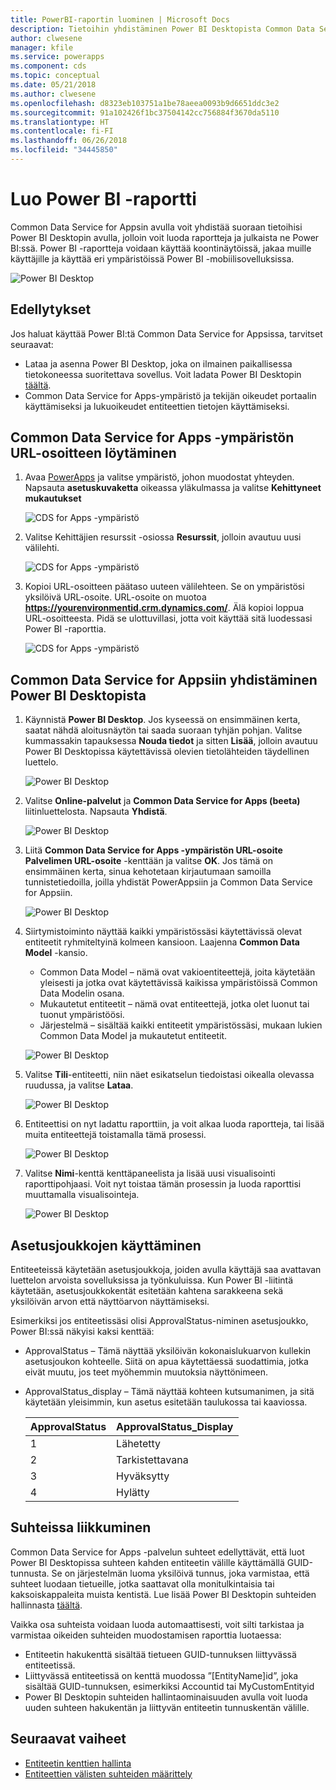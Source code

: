 ```yaml
---
title: PowerBI-raportin luominen | Microsoft Docs
description: Tietoihin yhdistäminen Power BI Desktopista Common Data Service for Apps -liittimen avulla.
author: clwesene
manager: kfile
ms.service: powerapps
ms.component: cds
ms.topic: conceptual
ms.date: 05/21/2018
ms.author: clwesene
ms.openlocfilehash: d8323eb103751a1be78aeea0093b9d6651ddc3e2
ms.sourcegitcommit: 91a102426f1bc37504142cc756884f3670da5110
ms.translationtype: HT
ms.contentlocale: fi-FI
ms.lasthandoff: 06/26/2018
ms.locfileid: "34445850"
---
```

# <a name="create-a-power-bi-report"></a>Luo Power BI -raportti
Common Data Service for Appsin avulla voit yhdistää suoraan tietoihisi Power BI Desktopin avulla, jolloin voit luoda raportteja ja julkaista ne Power BI:ssä. Power BI -raportteja voidaan käyttää koontinäytöissä, jakaa muille käyttäjille ja käyttää eri ympäristöissä Power BI -mobiilisovelluksissa.

![Power BI Desktop](./media/data-platform-cds-powerbi-connector/PBIDesktop.png "Power BI Desktop")

## <a name="prerequisites"></a>Edellytykset

Jos haluat käyttää Power BI:tä Common Data Service for Appsissa, tarvitset seuraavat:

* Lataa ja asenna Power BI Desktop, joka on ilmainen paikallisessa tietokoneessa suoritettava sovellus. Voit ladata Power BI Desktopin [täältä](https://powerbi.microsoft.com/desktop/).
* Common Data Service for Apps-ympäristö ja tekijän oikeudet portaalin käyttämiseksi ja lukuoikeudet entiteettien tietojen käyttämiseksi.

## <a name="finding-your-common-data-service-for-apps-environment-url"></a>Common Data Service for Apps -ympäristön URL-osoitteen löytäminen

1. Avaa [PowerApps](https://web.powerapps.com) ja valitse ympäristö, johon muodostat yhteyden. Napsauta **asetuskuvaketta** oikeassa yläkulmassa ja valitse **Kehittyneet mukautukset**

    ![CDS for Apps -ympäristö](./media/data-platform-cds-powerbi-connector/CDSEnv1.png "CDS for Apps -ympäristö")

2. Valitse Kehittäjien resurssit -osiossa **Resurssit**, jolloin avautuu uusi välilehti.

    ![CDS for Apps -ympäristö](./media/data-platform-cds-powerbi-connector/CDSEnv2.png "CDS for Apps -ympäristö")

3. Kopioi URL-osoitteen päätaso uuteen välilehteen. Se on ympäristösi yksilöivä URL-osoite. URL-osoite on muotoa **https://yourenvironmentid.crm.dynamics.com/**. Älä kopioi loppua URL-osoitteesta. Pidä se ulottuvillasi, jotta voit käyttää sitä luodessasi Power BI -raporttia.

    ![CDS for Apps -ympäristö](./media/data-platform-cds-powerbi-connector/CDSEnv3.png "CDS for Apps -ympäristö")

## <a name="connecting-to-common-data-service-for-apps-from-power-bi-desktop"></a>Common Data Service for Appsiin yhdistäminen Power BI Desktopista

1. Käynnistä **Power BI Desktop**. Jos kyseessä on ensimmäinen kerta, saatat nähdä aloitusnäytön tai saada suoraan tyhjän pohjan. Valitse kummassakin tapauksessa **Nouda tiedot** ja sitten **Lisää**, jolloin avautuu Power BI Desktopissa käytettävissä olevien tietolähteiden täydellinen luettelo.

    ![Power BI Desktop](./media/data-platform-cds-powerbi-connector/CreateReport1.png "Power BI Desktop")

2. Valitse **Online-palvelut** ja **Common Data Service for Apps (beeta)** liitinluettelosta. Napsauta **Yhdistä**.

    ![Power BI Desktop](./media/data-platform-cds-powerbi-connector/CreateReport2.png "Power BI Desktop")

3. Liitä **Common Data Service for Apps -ympäristön URL-osoite** **Palvelimen URL-osoite** -kenttään ja valitse **OK**. Jos tämä on ensimmäinen kerta, sinua kehotetaan kirjautumaan samoilla tunnistetiedoilla, joilla yhdistät PowerAppsiin ja Common Data Service for Appsiin.

    ![Power BI Desktop](./media/data-platform-cds-powerbi-connector/CreateReport3.png "Power BI Desktop")

4. Siirtymistoiminto näyttää kaikki ympäristössäsi käytettävissä olevat entiteetit ryhmiteltyinä kolmeen kansioon. Laajenna **Common Data Model** -kansio.

    * Common Data Model – nämä ovat vakioentiteettejä, joita käytetään yleisesti ja jotka ovat käytettävissä kaikissa ympäristöissä Common Data Modelin osana.
    * Mukautetut entiteetit – nämä ovat entiteettejä, jotka olet luonut tai tuonut ympäristöösi.
    * Järjestelmä – sisältää kaikki entiteetit ympäristössäsi, mukaan lukien Common Data Model ja mukautetut entiteetit.

    ![Power BI Desktop](./media/data-platform-cds-powerbi-connector/CreateReport4.png "Power BI Desktop")

5. Valitse **Tili**-entiteetti, niin näet esikatselun tiedoistasi oikealla olevassa ruudussa, ja valitse **Lataa**.

    ![Power BI Desktop](./media/data-platform-cds-powerbi-connector/CreateReport5.png "Power BI Desktop")

6. Entiteettisi on nyt ladattu raporttiin, ja voit alkaa luoda raportteja, tai lisää muita entiteettejä toistamalla tämä prosessi.

    ![Power BI Desktop](./media/data-platform-cds-powerbi-connector/CreateReport6.png "Power BI Desktop")

7. Valitse **Nimi**-kenttä kenttäpaneelista ja lisää uusi visualisointi raporttipohjaasi. Voit nyt toistaa tämän prosessin ja luoda raporttisi muuttamalla visualisointeja.

    ![Power BI Desktop](./media/data-platform-cds-powerbi-connector/CreateReport7.png "Power BI Desktop")


## <a name="using-option-sets"></a>Asetusjoukkojen käyttäminen

Entiteeteissä käytetään asetusjoukkoja, joiden avulla käyttäjä saa avattavan luettelon arvoista sovelluksissa ja työnkuluissa. Kun Power BI -liitintä käytetään, asetusjoukkokentät esitetään kahtena sarakkeena sekä yksilöivän arvon että näyttöarvon näyttämiseksi.

Esimerkiksi jos entiteetissäsi olisi ApprovalStatus-niminen asetusjoukko, Power BI:ssä näkyisi kaksi kenttää:

* ApprovalStatus – Tämä näyttää yksilöivän kokonaislukuarvon kullekin asetusjoukon kohteelle. Siitä on apua käytettäessä suodattimia, jotka eivät muutu, jos teet myöhemmin muutoksia näyttönimeen.
* ApprovalStatus_display – Tämä näyttää kohteen kutsumanimen, ja sitä käytetään yleisimmin, kun asetus esitetään taulukossa tai kaaviossa.

    |ApprovalStatus|ApprovalStatus_Display|
    |---------|---------|
    1|Lähetetty
    2|Tarkistettavana
    3|Hyväksytty
    4|Hylätty

## <a name="navigating-relationships"></a>Suhteissa liikkuminen

Common Data Service for Apps -palvelun suhteet edellyttävät, että luot Power BI Desktopissa suhteen kahden entiteetin välille käyttämällä GUID-tunnusta. Se on järjestelmän luoma yksilöivä tunnus, joka varmistaa, että suhteet luodaan tietueille, jotka saattavat olla monitulkintaisia tai kaksoiskappaleita muista kentistä. Lue lisää Power BI Desktopin suhteiden hallinnasta [täältä](https://docs.microsoft.com/power-bi/desktop-create-and-manage-relationships).

Vaikka osa suhteista voidaan luoda automaattisesti, voit silti tarkistaa ja varmistaa oikeiden suhteiden muodostamisen raporttia luotaessa:

* Entiteetin hakukenttä sisältää tietueen GUID-tunnuksen liittyvässä entiteetissä.
* Liittyvässä entiteetissä on kenttä muodossa ”[EntityName]id”, joka sisältää GUID-tunnuksen, esimerkiksi Accountid tai MyCustomEntityid
* Power BI Desktopin suhteiden hallintaominaisuuden avulla voit luoda uuden suhteen hakukentän ja liittyvän entiteetin tunnuskentän välille.


## <a name="next-steps"></a>Seuraavat vaiheet
* [Entiteetin kenttien hallinta](data-platform-manage-fields.md)
* [Entiteettien välisten suhteiden määrittely](data-platform-entity-lookup.md)


